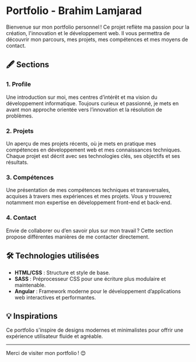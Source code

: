 # Portfolio - Brahim Lamjarad  

Bienvenue sur mon portfolio personnel ! Ce projet reflète ma passion pour la création, l'innovation et le développement web. Il vous permettra de découvrir mon parcours, mes projets, mes compétences et mes moyens de contact.  

## 🖋️ **Sections**  

### 1. **Profile**  
Une introduction sur moi, mes centres d’intérêt et ma vision du développement informatique. Toujours curieux et passionné, je mets en avant mon approche orientée vers l’innovation et la résolution de problèmes.  

### 2. **Projets**  
Un aperçu de mes projets récents, où je mets en pratique mes compétences en développement web et mes connaissances techniques. Chaque projet est décrit avec ses technologies clés, ses objectifs et ses résultats.  

### 3. **Compétences**  
Une présentation de mes compétences techniques et transversales, acquises à travers mes expériences et mes projets. Vous y trouverez notamment mon expertise en développement front-end et back-end.  

### 4. **Contact**  
Envie de collaborer ou d’en savoir plus sur mon travail ? Cette section propose différentes manières de me contacter directement.  

## 🛠️ **Technologies utilisées**  
- **HTML/CSS** : Structure et style de base.  
- **SASS** : Préprocesseur CSS pour une écriture plus modulaire et maintenable.  
- **Angular** : Framework moderne pour le développement d’applications web interactives et performantes.  

## 💡 **Inspirations**

Ce portfolio s'inspire de designs modernes et minimalistes pour offrir une expérience utilisateur fluide et agréable.

---

Merci de visiter mon portfolio ! 😊  
